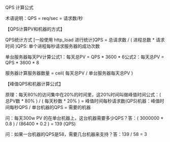 QPS 计算公式

术语说明：QPS = req\/sec = 请求数\/秒

【QPS计算PV和机器的方式】

QPS统计方式 \[一般使用 http\_load 进行统计\]QPS = 总请求数 \/ \( 进程总数 \* 请求时间 \)QPS: 单个进程每秒请求服务器的成功次数

单台服务器每天PV计算公式1：每天总PV = QPS \* 3600 \* 6公式2：每天总PV = QPS \* 3600 \* 8

服务器计算服务器数量 = ceil\( 每天总PV \/ 单台服务器每天总PV \)

【峰值QPS和机器计算公式】

原理：每天80%的访问集中在20%的时间里，这20%时间叫做峰值时间公式：\( 总PV数 \* 80% \) \/ \( 每天秒数 \* 20% \) = 峰值时间每秒请求数\(QPS\)机器：峰值时间每秒QPS \/ 单台机器的QPS = 需要的机器

问：每天300w PV 的在单台机器上，这台机器需要多少QPS？答：\( 3000000 \* 0.8 \) \/ \(86400 \* 0.2 \) = 139 \(QPS\)

问：如果一台机器的QPS是58，需要几台机器来支持？答：139 \/ 58 = 3

